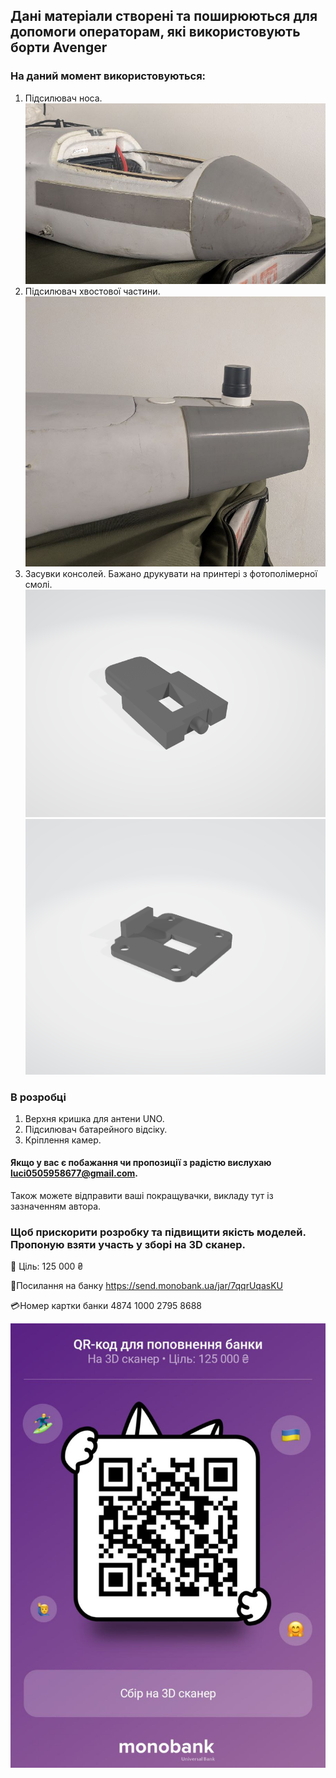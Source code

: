 ## Дані матеріали створені та поширюються для допомоги операторам, які використовують борти Avenger
### На даний момент використовуються:
1. Підсилювач носа.
![nose](./STL/Підсилювач%20носа/nose.png)
2. Підсилювач хвостової частини.
![ass](./STL/Підсилювач%20хвостової%20частини/ass.png)
3. Засувки консолей. Бажано друкувати на принтері з фотополімерної смолі.
![Кнопка](./STL/Засувки%20консолей/Кнопка.png)
![Кришечка](./STL/Засувки%20консолей/Кришечка.png)

### В розробці
1. Верхня кришка для антени UNО.
2. Підсилювач батарейного відсіку.
3. Кріплення камер.

#### Якщо у вас є побажання чи пропозиції з радістю вислухаю <a href="mailto:luci0505958677@gmail.com">luci0505958677@gmail.com</a>.
Також можете відправити ваші покращувачки, викладу тут із зазначенням автора.
### Щоб прискорити розробку та підвищити якість моделей. Пропоную взяти участь у зборі на 3D сканер.

🎯 Ціль: 125 000 ₴

🔗Посилання на банку
https://send.monobank.ua/jar/7qqrUqasKU

💳Номер картки банки
4874 1000 2795 8688

![monoLink](./mono/mono.jpg)